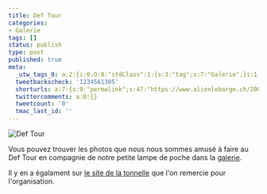 ```yaml
---
title: Def Tour
categories:
- Galerie
tags: []
status: publish
type: post
published: true
meta:
  _utw_tags_0: a:2:{i:0;O:8:"stdClass":1:{s:3:"tag";s:7:"Galerie";}i:1;O:8:"stdClass":1:{s:3:"tag";s:12:"Photographie";}}
  tweetbackscheck: '1234561305'
  shorturls: a:7:{s:9:"permalink";s:47:"https://www.alienlebarge.ch/2007/05/21/def-tour/";s:7:"tinyurl";s:25:"https://tinyurl.com/d6o2k3";s:4:"isgd";s:17:"https://is.gd/ikcY";s:5:"bitly";s:20:"https://bit.ly/3fGYeE";s:5:"snipr";s:22:"https://snipr.com/b9x4m";s:5:"snurl";s:22:"https://snurl.com/b9x4m";s:7:"snipurl";s:24:"https://snipurl.com/b9x4m";}
  twittercomments: a:0:{}
  tweetcount: '0'
  tmac_last_id: ''
---
```

<img src="https://dlgjp9x71cipk.cloudfront.net/2007/05/deftour.png" alt="Def Tour" />

Vous pouvez trouver les photos que nous nous sommes amusé à faire au Def Tour en compagnie de notre petite lampe de poche dans la <a href="https://alienlebarge.ch/picsengine/#album=12" title="L'album du Def Tour">galerie</a>.

Il y en a égalament sur <a href="https://latonnelle.ch/index.php?page=galerie&amp;id=131" title="Les photos sur le site de la tonnelle">le site de la tonnelle</a> que l'on remercie pour l'organisation.
